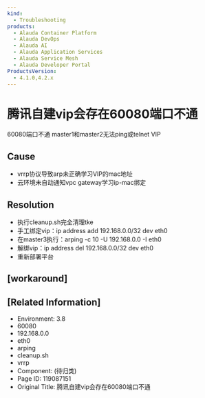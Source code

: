 ```yaml
---
kind:
  - Troubleshooting
products:
  - Alauda Container Platform
  - Alauda DevOps
  - Alauda AI
  - Alauda Application Services
  - Alauda Service Mesh
  - Alauda Developer Portal
ProductsVersion:
  - 4.1.0,4.2.x
---
```

<!-- A type of document that involves encountering a fault, diagnosing it, performing root cause analysis, and providing solutions. -->

# 腾讯自建vip会存在60080端口不通

60080端口不通 master1和master2无法ping或telnet VIP

## Cause
- vrrp协议导致arp未正确学习VIP的mac地址
- 云环境未自动通知vpc gateway学习ip-mac绑定

## Resolution
- 执行cleanup.sh完全清理tke
- 手工绑定vip：ip address add 192.168.0.0/32 dev eth0
- 在master3执行：arping -c 10 -U 192.168.0.0 -I eth0
- 解绑vip：ip address del 192.168.0.0/32 dev eth0
- 重新部署平台

## [workaround]

## [Related Information]
- Environment: 3.8
- 60080
- 192.168.0.0
- eth0
- arping
- cleanup.sh
- vrrp
- Component: (待归类)
- Page ID: 119087151
- Original Title: 腾讯自建vip会存在60080端口不通

